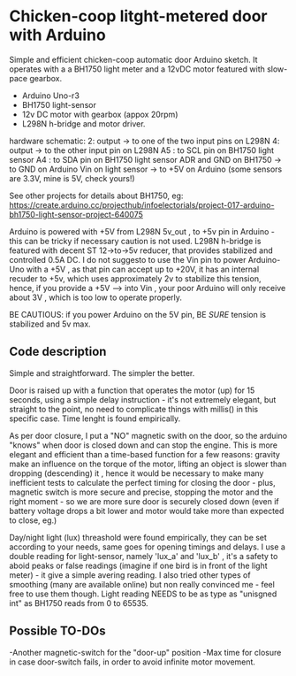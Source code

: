 # Chicken-coop litght-metered door with Arduino

Simple and efficient chicken-coop automatic door Arduino sketch. It operates with a a BH1750 light meter and a 12vDC motor featured with slow-pace gearbox.
- Arduino Uno-r3
- BH1750 light-sensor
- 12v DC motor with gearbox (appox 20rpm)
- L298N h-bridge and motor driver.

hardware schematic:
2: output -> to one of the two input pins on L298N 
4: output -> to the other input pin on L298N
A5 : to SCL pin on BH1750 light sensor
A4 : to SDA pin on BH1750 light sensor
ADR and GND on BH1750 -> to GND on Arduino
Vin on light sensor -> to +5V on Arduino (some sensors are 3.3V, mine is 5V, check yours!)

See other projects for details about BH1750, eg: https://create.arduino.cc/projecthub/infoelectorials/project-017-arduino-bh1750-light-sensor-project-640075 

Arduino is powered with +5V from L298N 5v_out , to +5v pin in Arduino - this can be tricky if necessary caution is not used. 
L298N h-bridge is featured with decent ST 12->to->5v reducer, that provides stabilized and controlled 0.5A DC.
I do not suggesto to use the Vin pin to power Arduino-Uno with a +5V , as that pin can accept up to +20V, it has an internal recuder to +5v, which uses approximately 2v to stabilize this tension, hence, if you provide a +5V --> into Vin , your poor Arduino will only receive about 3V , which is too low to operate properly. 

BE CAUTIOUS: if you power Arduino on the 5V pin, BE *SURE* tension is stabilized and 5v max.

## Code description ##
Simple and straightforward. The simpler the better.

Door is raised up with a function that operates the motor (up) for 15 seconds, using a simple delay instruction - it's not extremely elegant, but straight to the point, no need to complicate things with millis() in this specific case. Time lenght is found empirically. 

As per door closure, I put a "NO" magnetic swith on the door, so the arduino "knows" when door is closed down and can stop the engine. This is more elegant and efficient than a time-based function for a few reasons: gravity make an influence on the torque of the motor, lifting an object is slower than dropping (descending) it , hence it would be necessary to make many inefficient tests to calculate the perfect timing for closing the door - plus, magnetic switch is more secure and precise, stopping the motor and the right moment - so we are more sure door is securely closed down (even if battery voltage drops a bit lower and motor would take more than expected to close, eg.)

Day/night light (lux) threashold were found empirically, they can be set according to your needs, same goes for opening timings and delays.
I use a double reading for light-sensor, namely 'lux_a' and 'lux_b' , it's a safety to aboid peaks or false readings (imagine if one bird is in front of the light meter) - it give a simple avering reading. I also tried other types of smoothing (many are available online) but non really convinced me - feel free to use them though.
Light reading NEEDS to be as type as "unisgned int" as BH1750 reads from 0 to 65535. 

## Possible TO-DOs ##
-Another magnetic-switch for the "door-up" position
-Max time for closure in case door-switch fails, in order to avoid infinite motor movement.

